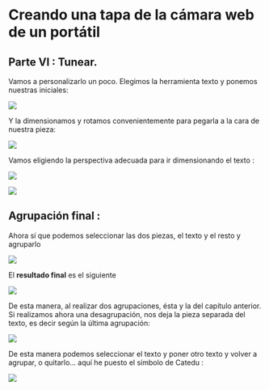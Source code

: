 # Creando una tapa de la cámara web de un portátil
## Parte VI : Tunear.

Vamos a personalizarlo un poco. Elegimos la herramienta texto y ponemos nuestras iniciales:

![](/assets/32.jpg)

Y la dimensionamos y rotamos convenientemente para pegarla a la cara de nuestra pieza:

![](/assets/33.jpg)

Vamos eligiendo la perspectiva adecuada para ir dimensionando el texto :

![](/assets/34.jpg)

![](/assets/35.jpg)

## Agrupación final :

Ahora sí que podemos seleccionar las dos piezas, el texto y el resto y agruparlo

![](/assets/36.jpg)

El **resultado final** es el siguiente

![](/assets/37.jpg)

De esta manera, al realizar dos agrupaciones, ésta y la del capítulo anterior. Si realizamos ahora una desagrupación, nos deja la pieza separada del texto, es decir según la última agrupación:

![](/assets/35.jpg)

De esta manera podemos seleccionar el texto y poner otro texto y volver a agrupar, o quitarlo... aquí he puesto el símbolo de Catedu :

![](/assets/35-5.jpg)
